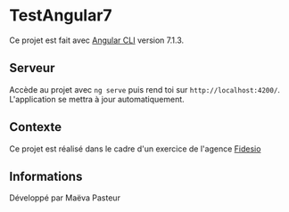 # TestAngular7

Ce projet est fait avec [Angular CLI](https://github.com/angular/angular-cli) version 7.1.3.

## Serveur

Accède au projet avec `ng serve` puis rend toi sur `http://localhost:4200/`. L'application se mettra à jour automatiquement.

## Contexte

Ce projet est réalisé dans le cadre d'un exercice de l'agence [Fidesio](https://www.fidesio.com/)

## Informations

Développé par Maëva Pasteur
